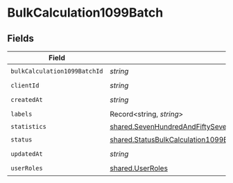 # BulkCalculation1099Batch


## Fields

| Field                                                                                                                                                                                                          | Type                                                                                                                                                                                                           | Required                                                                                                                                                                                                       | Description                                                                                                                                                                                                    |
| -------------------------------------------------------------------------------------------------------------------------------------------------------------------------------------------------------------- | -------------------------------------------------------------------------------------------------------------------------------------------------------------------------------------------------------------- | -------------------------------------------------------------------------------------------------------------------------------------------------------------------------------------------------------------- | -------------------------------------------------------------------------------------------------------------------------------------------------------------------------------------------------------------- |
| `bulkCalculation1099BatchId`                                                                                                                                                                                   | *string*                                                                                                                                                                                                       | :heavy_check_mark:                                                                                                                                                                                             | N/A                                                                                                                                                                                                            |
| `clientId`                                                                                                                                                                                                     | *string*                                                                                                                                                                                                       | :heavy_check_mark:                                                                                                                                                                                             | N/A                                                                                                                                                                                                            |
| `createdAt`                                                                                                                                                                                                    | *string*                                                                                                                                                                                                       | :heavy_check_mark:                                                                                                                                                                                             | N/A                                                                                                                                                                                                            |
| `labels`                                                                                                                                                                                                       | Record<string, *string*>                                                                                                                                                                                       | :heavy_check_mark:                                                                                                                                                                                             | N/A                                                                                                                                                                                                            |
| `statistics`                                                                                                                                                                                                   | [shared.SevenHundredAndFiftySevenf4961b94334fd41cedc27262be7b14583377703cda6490b996969bd4e66c2](../../models/shared/sevenhundredandfiftysevenf4961b94334fd41cedc27262be7b14583377703cda6490b996969bd4e66c2.md) | :heavy_minus_sign:                                                                                                                                                                                             | N/A                                                                                                                                                                                                            |
| `status`                                                                                                                                                                                                       | [shared.StatusBulkCalculation1099Batch](../../models/shared/statusbulkcalculation1099batch.md)                                                                                                                 | :heavy_check_mark:                                                                                                                                                                                             | N/A                                                                                                                                                                                                            |
| `updatedAt`                                                                                                                                                                                                    | *string*                                                                                                                                                                                                       | :heavy_check_mark:                                                                                                                                                                                             | N/A                                                                                                                                                                                                            |
| `userRoles`                                                                                                                                                                                                    | [shared.UserRoles](../../models/shared/userroles.md)                                                                                                                                                           | :heavy_check_mark:                                                                                                                                                                                             | N/A                                                                                                                                                                                                            |
